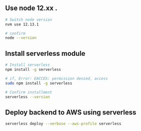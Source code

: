 ## Use node 12.xx .
```bash
# Switch node version
nvm use 12.13.1

# confirm
node --version
```

## Install serverless module
```bash
# Install serverless
npm install -g serverless

# if, Error: EACCES: permission denied, access
sudo npm install -g serverless

# Confirm installment
serverless --version
```

## Deploy backend to AWS using serverless
```bash
serverless deploy --verbose --aws-profile serverless
```